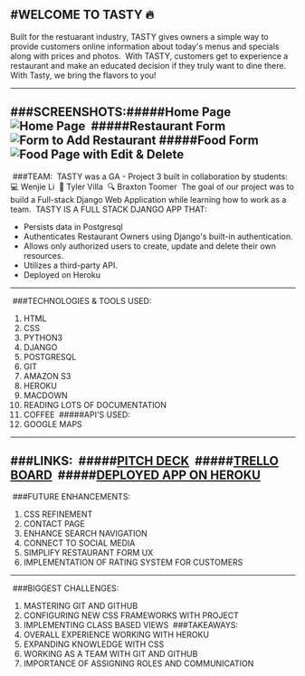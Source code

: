#WELCOME TO TASTY 🔥
---
Built for the restuarant industry, TASTY gives owners a simple way to provide customers online information about today's menus and specials along with prices and photos.
​
With TASTY, customers get to experience a restaurant and make an educated decision if they truly want to dine there.
​
With Tasty, we bring the flavors to you!  
___
###SCREENSHOTS:
​
#####Home Page
​
![Home Page](https://i.imgur.com/uWiSupf.png)
​
#####Restaurant Form
​
![Form to Add Restaurant](https://i.imgur.com/VtGyLa3.png)
​
#####Food Form
​
![Food Page with Edit & Delete](https://i.imgur.com/3pp6l4x.png)
​
---
​
###TEAM:
​
TASTY was a GA - Project 3 built in collaboration by students:
​
			💻	Wenjie Li
​
			🎨	Tyler Villa
​
			🔍	Braxton Toomer
​
The goal of our project was to build a Full-stack Django Web Application while learning how to work as a team.
​
TASTY IS A FULL STACK DJANGO APP THAT:
​
* Persists data in Postgresql
* Authenticates Restaurant Owners using Django's built-in authentication.
* Allows only authorized users to create, update and delete their own resources.
* Utilizes a third-party API.
* Deployed on Heroku
​
---
​
###TECHNOLOGIES & TOOLS USED:
​
1. HTML
2. CSS
3. PYTHON3
4. DJANGO
5. POSTGRESQL
6. GIT
7. AMAZON S3
8. HEROKU
9. MACDOWN
10. READING LOTS OF DOCUMENTATION
10. COFFEE
​
#####API'S USED:
​
1. GOOGLE MAPS
​
---
​
###LINKS:
​
#####[PITCH DECK](https://create.piktochart.com/output/40798764-tasty)
​
#####[TRELLO BOARD](https://trello.com/b/PjRlStrU/project3)
​
#####[DEPLOYED APP ON HEROKU](http://menunav.herokuapp.com/)
​
---
​
###FUTURE ENHANCEMENTS:
​
1. CSS REFINEMENT
2. CONTACT PAGE
3. ENHANCE SEARCH NAVIGATION
4. CONNECT TO SOCIAL MEDIA
5. SIMPLIFY RESTAURANT FORM UX
6. IMPLEMENTATION OF RATING SYSTEM FOR CUSTOMERS
​
---
​
###BIGGEST CHALLENGES:
​
1. MASTERING GIT AND GITHUB
2. CONFIGURING NEW CSS FRAMEWORKS WITH PROJECT
3. IMPLEMENTING CLASS BASED VIEWS 
​
###TAKEAWAYS:
​
1. OVERALL EXPERIENCE WORKING WITH HEROKU
2. EXPANDING KNOWLEDGE WITH CSS
3. WORKING AS A TEAM WITH GIT AND GITHUB
4. IMPORTANCE OF ASSIGNING ROLES AND COMMUNICATION